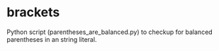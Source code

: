 # brackets

Python script (parentheses_are_balanced.py) to checkup for balanced parentheses in an string literal.
